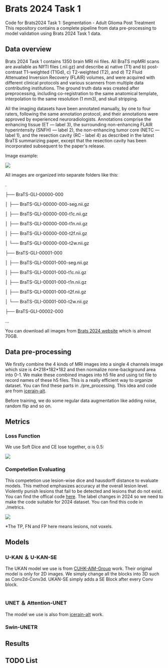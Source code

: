 # Brats 2024 Task 1
Code for Brats2024 Task 1: Segmentation - Adult Glioma Post Treatment
This repository contains a complete pipeline from data pre-processing to model validation using Brats 2024 Task 1 data.

## Data overview
Brats 2024 Task 1 contains 1350 brain MRI nii files. All BraTS mpMRI scans are available as NIfTI files (.nii.gz) and describe a) native (T1) and b) post-contrast T1-weighted (T1Gd), c) T2-weighted (T2), and d) T2 Fluid Attenuated Inversion Recovery (FLAIR) volumes, and were acquired with different clinical protocols and various scanners from multiple data contributing institutions. The ground truth data was created after preprocessing, including co-registration to the same anatomical template, interpolation to the same resolution (1 mm3), and skull stripping.

All the imaging datasets have been annotated manually, by one to four raters, following the same annotation protocol, and their annotations were approved by experienced neuroradiologists. Annotations comprise the enhancing tissue (ET — label 3), the surrounding non-enhancing FLAIR hyperintensity (SNFH) — label 2), the non-enhancing tumor core (NETC — label 1), and the resection cavity (RC - label 4) as described in the latest BraTS summarizing paper, except that the resection cavity has been incorporated subsequent to the paper's release.

Image example:

![](https://github.com/TianzeTang0504/brats24/blob/main/pngs/datanii.png)

All images are organized into separate folders like this:

.

├── BraTS-GLI-00000-000

│   ├── BraTS-GLI-00000-000-seg.nii.gz

│   ├── BraTS-GLI-00000-000-t1c.nii.gz

│   ├── BraTS-GLI-00000-000-t1n.nii.gz

│   ├── BraTS-GLI-00000-000-t2f.nii.gz

│   └── BraTS-GLI-00000-000-t2w.nii.gz

├── BraTS-GLI-00001-000

│   ├── BraTS-GLI-00001-000-seg.nii.gz

│   ├── BraTS-GLI-00001-000-t1c.nii.gz

│   ├── BraTS-GLI-00001-000-t1n.nii.gz

│   ├── BraTS-GLI-00001-000-t2f.nii.gz

│   └── BraTS-GLI-00001-000-t2w.nii.gz

├── BraTS-GLI-00002-000

...

You can download all images from [Brats 2024 website](https://www.synapse.org/Synapse:syn53708249/wiki/627500) which is almost 70GB.

## Data pre-processing

We firstly combine the 4 kinds of MRI images into a single 4 channels image which size is 4\*218\*182\*182 and then normalize none-background area into 0-1. We make these combined images into h5 file and using txt file to record names of these h5 files. This is a really efficient way to organize dataset. You can find these parts in ./pre_processing. This idea and code are from [icerain-alt](https://github.com/icerain-alt/brats-unet).

Before training, we do some regular data augmentation like adding noise, random flip and so on.

## Metrics

### Loss Function

We use Soft Dice and CE lose together, α is 0.5:

![](https://github.com/TianzeTang0504/Brats-2024-Task1/blob/main/pngs/loss.png)

### Competetion Evaluating

This competetion use lesion-wise dice and hausdorff distance to evaluate models. This method emphasizes accuracy at the overall lesion level. Violently punish lesions that fail to be detected and lesions that do not exist. You can find the offical code [here](https://github.com/rachitsaluja/BraTS-2023-Metrics/tree/main). The label changes in 2024 so we need to make the code suitable for 2024 dataset. You can find this code in ./metrics.

![](https://github.com/TianzeTang0504/Brats-2024-Task1/blob/main/pngs/lesion.png)

*The TP, FN and FP here means lesions, not voxels.

## Models

### U-KAN ＆ U-KAN-SE

The UKAN model we use is from [CUHK-AIM-Group](https://github.com/CUHK-AIM-Group/U-KAN) work. Their original model is only for 2D images. We simply change all the blocks into 3D such as Conv2d-Conv3d. UKAN-SE simply adds a SE Block after every Conv block.

![]()

### UNET ＆ Attention-UNET

The model we use is also from [icerain-alt](https://github.com/icerain-alt/brats-unet) work.

### Swin-UNETR

## Results

## TODO List
